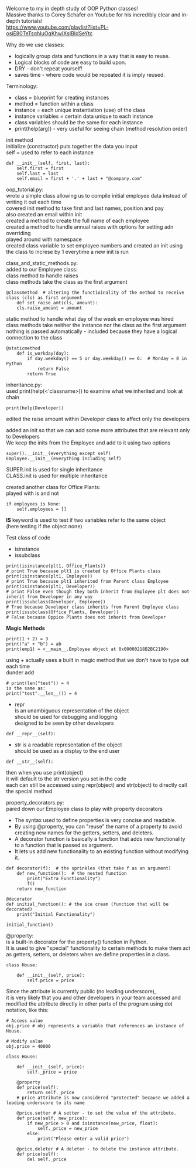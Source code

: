 Welcome to my in depth study of OOP Python classes!  
Massive thanks to Corey Schafer on Youtube for his incredibly clear and in-depth tutorials!  
https://www.youtube.com/playlist?list=PL-osiE80TeTsqhIuOqKhwlXsIBIdSeYtc

Why do we use classes:  
* logically group data and functions in a way that is easy to reuse.  
* Logical blocks of code are easy to build upon.  
* DRY - don't repeat yourself!  
* saves time - where code would be repeated it is imply reused.  

Terminology:  
* class = blueprint for creating instances  
* method = function within a class  
* instance = each unique instantiation (use) of the class  
* instance variables = certain data unique to each instance  
* class variables should be the same for each instance  
* print(help(arg)) - very useful for seeing chain (method resolution order)  

init method  
initialize (constructor) puts together the data you input  
self = used to refer to each instance
```
def __init__(self, first, last):
    self.first = first
    self.last = last
    self.email = first + '.' + last + "@company.com"
```

oop_tutorial.py:  
wrote a simple class allowing us to compile initial employee data instead of writing it out each time  
covered init method to take first and last names, position and pay  
also created an email within init  
created a method to create the full name of each employee  
created a method to handle annual raises with options for setting adn overriding  
played around with namespace  
created class variable to set employee numbers and created an init using the class to increse by 1 everytime a new init is run  

class_and_static_methods.py:  
added to our Employee class:  
class method to handle raises  
class methods take the class as the first argument  
```
@classmethod  # altering the functioinality of the method to receive class (cls) as first argument
    def set_raise_amt(cls, amount):
    cls.raise_amount = amount
```
static method to handle what day of the week en employee was hired  
class methods take neither the instance nor the class as the first argument  
nothing is passed automatically - included because they have a logical connection to the class  
```
@staticmethod
    def is_workday(day):
        if day.weekday() == 5 or day.weekday() == 6:  # Monday = 0 in Python
            return False
        return True
```

inheritance.py:  
used print(help(<'classname>)) to examine what we inherited and look at chain  
```
print(help(Developer))
``` 
edited the raise amount within Developer class to affect only the developers  

added an init so that we can add some more attributes that are relevant only to Developers  
We keep the inits from the Employee and add to it using two options  
```
super().__init__(everything except self)
Employee.__init__(everything including self)
```
SUPER.init is used for single inheritance  
CLASS.init is used for multiple inheritance

created another class for Office Plants:  
played with is and not  
```
if employees is None:
    self.employees = []
```
__IS__ keyword is used to test if two variables refer to the same object  
(here testing if the object none)  

Test class of code
* isinstance  
* issubclass  
```
print(isinstance(plt1, Office_Plants))  
# print True because plt1 is created by Office Plants class
print(isinstance(plt1, Employee))  
# print True because plt1 inherited from Parent class Employee
print(isinstance(plt1, Developer))  
# print False even though they both inherit from Employee plt does not inherit from Developer in any way
print(issubclass(Developer, Employee))  
# True because Developer class inherits from Parent Employee class
print(issubclass(Office_Plants, Developer))  
# False because Oppice Plants does not inherit from Developer
```
__Magic Methods__  
```
print(1 + 2) = 3
print("a" + "b") = ab
print(emp1) = <__main__.Employee object at 0x00000218B2BC2190>
```
using + actually uses a built in magic method that we don't have to type out each time  
dunder add
```
# print(len("test")) = 4
is the same as:
print("test".__len__()) = 4
```
* repr  
is an unambiguous representation of the object  
should be used for debugging and logging  
designed to be seen by other developers  


```
def __repr__(self):
```

* str
is a readable representation of the object  
should be used as a display to the end user
```
def __str__(self):
```
then when you use print(object)  
it will default to the str version you set in the code  
each can still be accessed using repr(object) and str(object) to directly call the special method  

property_decorators.py:  
pared down our Employee class to play with property decorators  
* The syntax used to define properties is very concise and readable.  
* By using @property, you can "reuse" the name of a property to avoid creating new names for the getters, setters, and deleters.  
* A decorator function is basically a function that adds new functionality to a function that is passed as argument.  
* It lets us add new functionality to an existing function without modifying it.  
```
def decorator(f):  # the sprinkles (that take f as an argument)
    def new_function():  # the nested function
        print("Extra Functionality")
        f()
    return new_function

@decorator
def initial_function(): # the ice cream (function that will be decorated)
    print("Initial Functionality")

initial_function()
```
@property:  
is a built-in decorator for the property() function in Python.  
It is used to give "special" functionality to certain methods to make them act as getters, setters, or deleters when we define properties in a class.  
```
class House:

	def __init__(self, price):
		self.price = price
``` 
Since the attribute is currently public (no leading underscore),  
it is very likely that you and other developers in your team accessed and modified the attribute directly in other parts of the program using dot notation, like this:
```
# Access value
obj.price # obj represents a variable that references an instance of House.

# Modify value
obj.price = 40000
```  
  
```
class House:

	def __init__(self, price):
		self._price = price

	@property
	def price(self):
		return self._price
    # price attribute is now considered "protected" because we added a leading underscore to its name
	
	@price.setter # A setter - to set the value of the attribute.
	def price(self, new_price):
		if new_price > 0 and isinstance(new_price, float):
			self._price = new_price
		else:
			print("Please enter a valid price")

	@price.deleter # A deleter - to delete the instance attribute.
	def price(self):
		del self._price
```